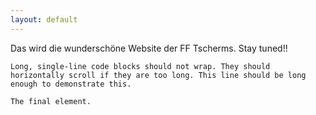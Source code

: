 ```yaml
---
layout: default
---
```


Das wird die wunderschöne Website der FF Tscherms. Stay tuned!!

```
Long, single-line code blocks should not wrap. They should horizontally scroll if they are too long. This line should be long enough to demonstrate this.
```

```
The final element.
```
